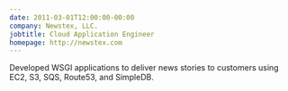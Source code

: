 ```yaml
---
date: 2011-03-01T12:00:00-00:00
company: Newstex, LLC.
jobtitle: Cloud Application Engineer
homepage: http://newstex.com
---
```


Developed WSGI applications to deliver news stories to customers using EC2, S3,
SQS, Route53, and SimpleDB.
